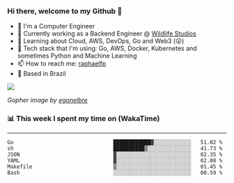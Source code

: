 ### Hi there, welcome to my Github 👋

- 📖 I'm a Computer Engineer
- 🔭 Currently working as a Backend Engineer @ [Wildlife Studios](https://wildlifestudios.com/)
- 🌱 Learning about Cloud, AWS, DevOps, Go and Web3 (😲)
- 🚀 Tech stack that I'm using: Go, AWS, Docker, Kubernetes and sometimes Python and Machine Learning
- 📫 How to reach me: [raphaelfp](https://linkedin.com/in/raphaelfp)
- 🏡 Based in Brazil

![](https://github.com/raphaelfp/gophers/blob/master/.thumb/animation/morning-coffee-3x.gif)

*Gopher image by [egonelbre](https://github.com/egonelbre/)*

### 📊 This week I spent my time on (WakaTime)

---

<!--START_SECTION:waka-->

```text
Go                                ████████████▓░░░░░░░░░░░░   51.02 %
sh                                ██████████▒░░░░░░░░░░░░░░   41.73 %
JSON                              ▓░░░░░░░░░░░░░░░░░░░░░░░░   02.35 %
YAML                              ▓░░░░░░░░░░░░░░░░░░░░░░░░   02.08 %
Makefile                          ▒░░░░░░░░░░░░░░░░░░░░░░░░   01.45 %
Bash                              ░░░░░░░░░░░░░░░░░░░░░░░░░   00.59 %
```

<!--END_SECTION:waka-->
